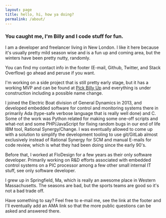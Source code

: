 ```yaml
---
layout: page
title: hello, hi, how ya doing?
permalink: /about/
---
```


### You caught me, I'm Billy and I code stuff for fun.

I am a developer and freelancer living in New London. I like it here because it's usually pretty mild season wise and is a fun up and coming area, but the winters have been pretty nutty, randomly.

You can find my contact info in the footer (E-mail, Github, Twitter, and Stack Overflow) go ahead and peruse if you want.

I'm working on a side project that is still pretty early stage, but it has a working MVP and can be found at [Pick Billy Up](https://pickbillyup.com) and everything is under construction including a possible name change.

I joined the Electric Boat division of General Dynamics in 2013, and developed embedded software for control and monitoring systems there in primarily Ada (type-safe verbose language that is really well done) and C. Some of the work was Python related for making some one-off scripts and what-not and some PHP/JavaScript for fixing random bugs in our end of life IBM tool, Rational Synergy/Change. I was eventually allowed to come up with a solution to simplify the development tooling to use git/GitLab almost exclusively instead of Rational Synergy for SCM and manual E-mails for code review, which is what they had been doing since the early 90's.

Before that, I worked at FloDesign for a few years as their only software developer. Primarily working on R&D efforts associated with embedded control systems on a PIC processor among a few other small internal IT stuff, see only software developer.

I grew up in Springfield, Ma, which is really an awesome place in Western Massachusetts. The seasons are bad, but the sports teams are good so it's not a bad trade off.

Have something to say? Feel free to e-mail me, see the link at the footer and I'll eventually add an AMA link so that the more public questions can be asked and answered there.
